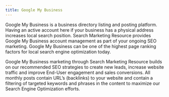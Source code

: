 ```yaml
---
title: Google My Business
---
```


<p class="pb-3">Google My Business is a business directory listing and posting platform. Having an active account here if your business has a physical address increases local search position. Search Marketing Resource provides Google My Business account management as part of your ongoing SEO marketing. Google My Business can be one of the highest page ranking factors for local search engine optimization today.</p>

<p class="pb-3">Google My Business marketing through Search Marketing Resource builds on our recommended SEO strategies to create new leads, increase website traffic and improve End-User engagement and sales conversions. All monthly posts contain URL’s (backlinks) to your website and contain a filtering of targeted keywords and phrases in the content to maximize our Search Engine Optimization efforts.</p>
